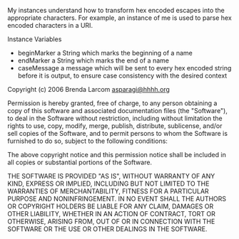 My instances understand how to transform hex encoded escapes into the appropriate characters.  For example, an instance of me is used to parse hex encoded characters in a URI.

Instance Variables

-	beginMarker		a String which marks the beginning of a name
-	endMarker		a String which marks the end of a name
-	caseMessage		a message which will be sent to every hex encoded string before it is output, to ensure case consistency with the desired context 


Copyright (c) 2006 Brenda Larcom <asparagi@hhhh.org>

Permission is hereby granted, free of charge, to any person obtaining a copy of this software and associated documentation files (the "Software"), to deal in the Software without restriction, including without limitation the rights to use, copy, modify, merge, publish, distribute, sublicense, and/or sell copies of the Software, and to permit persons to whom the Software is furnished to do so, subject to the following conditions:

The above copyright notice and this permission notice shall be included in all copies or substantial portions of the Software.

THE SOFTWARE IS PROVIDED "AS IS", WITHOUT WARRANTY OF ANY KIND, EXPRESS OR IMPLIED, INCLUDING BUT NOT LIMITED TO THE WARRANTIES OF MERCHANTABILITY, FITNESS FOR A PARTICULAR PURPOSE AND NONINFRINGEMENT. IN NO EVENT SHALL THE AUTHORS OR COPYRIGHT HOLDERS BE LIABLE FOR ANY CLAIM, DAMAGES OR OTHER LIABILITY, WHETHER IN AN ACTION OF CONTRACT, TORT OR OTHERWISE, ARISING FROM, OUT OF OR IN CONNECTION WITH THE SOFTWARE OR THE USE OR OTHER DEALINGS IN THE SOFTWARE.
